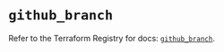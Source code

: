 # `github_branch`

Refer to the Terraform Registry for docs: [`github_branch`](https://registry.terraform.io/providers/integrations/github/5.44.0/docs/resources/branch).
